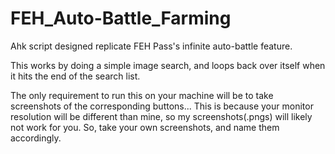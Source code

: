 # FEH_Auto-Battle_Farming
 Ahk script designed replicate FEH Pass's infinite auto-battle feature.

 This works by doing a simple image search, and loops back over itself when it hits the end of the search list.  
 
 The only requirement to run this on your machine will be to take screenshots of the corresponding buttons...
 This is because your monitor resolution will be different than mine, so my screenshots(.pngs) will likely not work for you. 
 So, take your own screenshots, and name them accordingly. 
